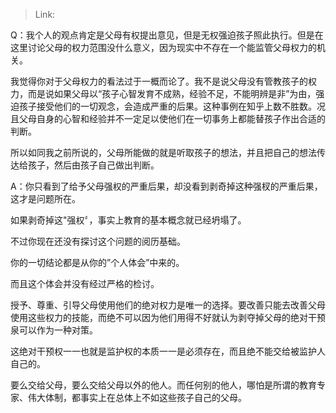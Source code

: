 > Link: 

Q：我个人的观点肯定是父母有权提出意见，但是无权强迫孩子照此执行。但是在这里讨论父母的权力范围没什么意义，因为现实中不存在一个能监管父母权力的机关。

我觉得你对于父母权力的看法过于一概而论了。我不是说父母没有管教孩子的权力，而是说如果父母以“孩子心智发育不成熟，经验不足，不能明辨是非”为由，强迫孩子接受他们的一切观念，会造成严重的后果。这种事例在知乎上数不胜数。况且父母自身的心智和经验并不一定足以使他们在一切事务上都能替孩子作出合适的判断。

所以如同我之前所说的，父母所能做的就是听取孩子的想法，并且把自己的想法传达给孩子，然后由孩子自己做出判断。

A：你只看到了给予父母强权的严重后果，却没看到剥奇掉这种强杈的严重后果，这才是问题所在。

如果剥奇掉这"强权〞，事实上教育的基本概念就已经坍塌了。

不过你现在还没有探讨这个问题的阅历基础。

你的一切结论都是从你的”个人体会”中来的。

而且这个体会并没有经过严格的检讨。

授予、尊重、引导父母使用他们的绝对权力是唯一的选择。要改善只能去改善父母使用这些权力的技能，而绝不可以因为他们用得不好就认为剥夺掉父母的绝对干预泉可以作为一种对策。

这绝对干预权一一也就是监护权的本质一一是必须存在，而且绝不能交给被监护人自己的。

要么交给父母，要么交给父母以外的他人。而任何别的他人，哪怕是所谓的教育专家、伟大体制，都事实上在总体上不如这些孩子自己的父母。